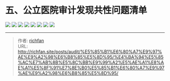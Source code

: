 # 五、公立医院审计发现共性问题清单

![](https://jsd.cdn.zzko.cn/gh/richffan/img@main/audit/审计发现共性问题清单/五-公立医院审计发现共性问题清单/公立医院审计发现共性问题清单_页面_049.webp)
![](https://jsd.cdn.zzko.cn/gh/richffan/img@main/audit/审计发现共性问题清单/五-公立医院审计发现共性问题清单/公立医院审计发现共性问题清单_页面_050.webp)
![](https://jsd.cdn.zzko.cn/gh/richffan/img@main/audit/审计发现共性问题清单/五-公立医院审计发现共性问题清单/公立医院审计发现共性问题清单_页面_051.webp)
![](https://jsd.cdn.zzko.cn/gh/richffan/img@main/audit/审计发现共性问题清单/五-公立医院审计发现共性问题清单/公立医院审计发现共性问题清单_页面_052.webp)
![](https://jsd.cdn.zzko.cn/gh/richffan/img@main/audit/审计发现共性问题清单/五-公立医院审计发现共性问题清单/公立医院审计发现共性问题清单_页面_053.webp)
![](https://jsd.cdn.zzko.cn/gh/richffan/img@main/audit/审计发现共性问题清单/五-公立医院审计发现共性问题清单/公立医院审计发现共性问题清单_页面_054.webp)
![](https://jsd.cdn.zzko.cn/gh/richffan/img@main/audit/审计发现共性问题清单/五-公立医院审计发现共性问题清单/公立医院审计发现共性问题清单_页面_055.webp)
![](https://jsd.cdn.zzko.cn/gh/richffan/img@main/audit/审计发现共性问题清单/五-公立医院审计发现共性问题清单/公立医院审计发现共性问题清单_页面_056.webp)


---

> 作者: [richfan](https://richfan.site/)  
> URL: http://richfan.site/posts/audit/%E5%85%B1%E6%80%A7%E9%97%AE%E9%A2%98%E6%B8%85%E5%8D%95/%E4%BA%94%E5%85%AC%E7%AB%8B%E5%8C%BB%E9%99%A2%E5%AE%A1%E8%AE%A1%E5%8F%91%E7%8E%B0%E5%85%B1%E6%80%A7%E9%97%AE%E9%A2%98%E6%B8%85%E5%8D%95/  

